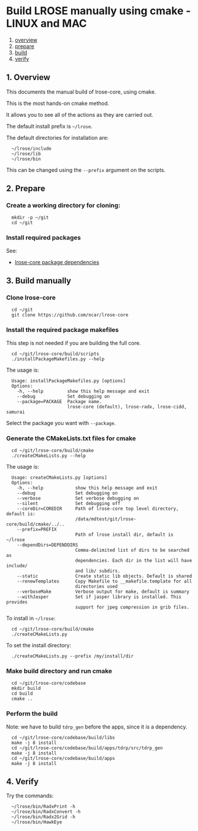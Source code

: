 # Build LROSE manually using cmake - LINUX and MAC

1. [overview](#overview)
2. [prepare](#prepare)
3. [build](#build)
4. [verify](#verify)

<a name="overview"/>

## 1. Overview

This documents the manual build of lrose-core, using cmake.

This is the most hands-on cmake method.

It allows you to see all of the actions as they are carried out.

The default install prefix is ```~/lrose```.

The default directories for installation are:

```
  ~/lrose/include
  ~/lrose/lib
  ~/lrose/bin
```

This can be changed using the ```--prefix``` argument on the scripts.

<a name="prepare"/>

## 2. Prepare

### Create a working directory for cloning:

```
  mkdir -p ~/git
  cd ~/git
```

### Install required packages

See:

* [lrose-core package dependencies](./lrose_package_dependencies.md)

<a name="build"/>

## 3. Build manually

### Clone lrose-core

```
  cd ~/git
  git clone https://github.com/ncar/lrose-core
```

### Install the required package makefiles

This step is not needed if you are building the full core.

```
  cd ~/git/lrose-core/build/scripts
  ./installPackageMakefiles.py --help
```

The usage is:

```
  Usage: installPackageMakefiles.py [options]
  Options:
    -h, --help         show this help message and exit
    --debug            Set debugging on
    --package=PACKAGE  Package name.
                       lrose-core (default), lrose-radx, lrose-cidd, samurai
```

Select the package you want with ```--package```.

### Generate the CMakeLists.txt files for cmake

```
  cd ~/git/lrose-core/build/cmake
  ./createCMakeLists.py --help
```

The usage is:

```
  Usage: createCMakeLists.py [options]
  Options:
    -h, --help            show this help message and exit
    --debug               Set debugging on
    --verbose             Set verbose debugging on
    --silent              Set debugging off
    --coreDir=COREDIR     Path of lrose-core top level directory, default is:
                          /data/mdtest/git/lrose-core/build/cmake/../..
    --prefix=PREFIX
                          Path of lrose install dir, default is ~/lrose
    --dependDirs=DEPENDDIRS
                          Comma-delimited list of dirs to be searched as
                          dependencies. Each dir in the list will have include/
                          and lib/ subdirs.
    --static              Create static lib objects. Default is shared
    --renewTemplates      Copy Makefile to __makefile.template for all
                          directories used
    --verboseMake         Verbose output for make, default is summary
    --withJasper          Set if jasper library is installed. This provides
                          support for jpeg compression in grib files.
```

To install in ```~/lrose```:

```
  cd ~/git/lrose-core/build/cmake
  ./createCMakeLists.py
```

To set the install directory:

```
  ./createCMakeLists.py --prefix /my/install/dir
```

### Make build directory and run cmake

```
  cd ~/git/lrose-core/codebase
  mkdir build
  cd build
  cmake ..
```

### Perform the build

Note: we have to build ```tdrp_gen``` before the apps, since it is a dependency.

```
  cd ~/git/lrose-core/codebase/build/libs
  make -j 8 install
  cd ~/git/lrose-core/codebase/build/apps/tdrp/src/tdrp_gen
  make -j 8 install
  cd ~/git/lrose-core/codebase/build/apps
  make -j 8 install
```

<a name="verify"/>

## 4. Verify

Try the commands:
```
  ~/lrose/bin/RadxPrint -h
  ~/lrose/bin/RadxConvert -h
  ~/lrose/bin/Radx2Grid -h
  ~/lrose/bin/HawkEye
```

